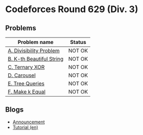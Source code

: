 # Codeforces Round 629 (Div. 3)

## Problems

|Problem name|Status|
|------------|---------|
| [A. Divisibility Problem](problems/A._Divisibility_Problem.md)|NOT OK|
| [B. K-th Beautiful String](problems/B._K-th_Beautiful_String.md)|NOT OK|
| [C. Ternary XOR](problems/C._Ternary_XOR.md)|NOT OK|
| [D. Carousel](problems/D._Carousel.md)|NOT OK|
| [E. Tree Queries](problems/E._Tree_Queries.md)|NOT OK|
| [F. Make k Equal](problems/F._Make_k_Equal.md)|NOT OK|
## Blogs

- [Announcement](blogs/Announcement.md)
- [Tutorial (en)](blogs/Tutorial_(en).md)
